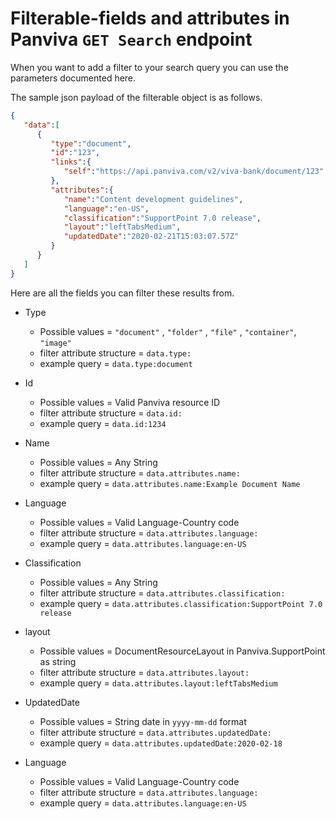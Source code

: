 # Filterable-fields and attributes in Panviva `GET Search` endpoint

When you want to add a filter to your search query you can use the parameters documented here.

The sample json payload of the filterable object is as follows.

```json
{
   "data":[
      {
         "type":"document",
         "id":"123",
         "links":{
            "self":"https://api.panviva.com/v2/viva-bank/document/123"
         },
         "attributes":{
            "name":"Content development guidelines",
            "language":"en-US",
            "classification":"SupportPoint 7.0 release",
            "layout":"leftTabsMedium",
            "updatedDate":"2020-02-21T15:03:07.57Z"
         }
      }
   ]
}

```

Here are all the fields you can filter these results from.


- Type
    - Possible values = `"document"` , `"folder"` , `"file"` ,  `"container"`, `"image"`
    - filter attribute structure = `data.type:`
    - example query = `data.type:document`

- Id
    - Possible values =  Valid Panviva resource ID
    - filter attribute structure = `data.id:`
    - example query = `data.id:1234`

- Name
    - Possible values =  Any String
    - filter attribute structure = `data.attributes.name:`
    - example query = `data.attributes.name:Example Document Name`

- Language
    - Possible values =  Valid Language-Country code
    - filter attribute structure = `data.attributes.language:`
    - example query = `data.attributes.language:en-US`

- Classification
    - Possible values =  Any String
    - filter attribute structure = `data.attributes.classification:`
    - example query = `data.attributes.classification:SupportPoint 7.0 release`

- layout
    - Possible values =  DocumentResourceLayout in Panviva.SupportPoint as string
    - filter attribute structure = `data.attributes.layout:`
    - example query = `data.attributes.layout:leftTabsMedium`

- UpdatedDate
    - Possible values =  String date in `yyyy-mm-dd` format
    - filter attribute structure = `data.attributes.updatedDate:`
    - example query = `data.attributes.updatedDate:2020-02-18`

- Language
    - Possible values =  Valid Language-Country code
    - filter attribute structure = `data.attributes.language:`
    - example query = `data.attributes.language:en-US`